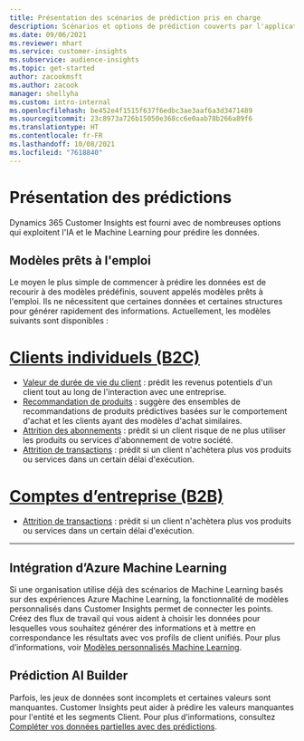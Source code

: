 ```yaml
---
title: Présentation des scénarios de prédiction pris en charge
description: Scénarios et options de prédiction couverts par l'application Dynamics 365 Customer Insights.
ms.date: 09/06/2021
ms.reviewer: mhart
ms.service: customer-insights
ms.subservice: audience-insights
ms.topic: get-started
author: zacookmsft
ms.author: zacook
manager: shellyha
ms.custom: intro-internal
ms.openlocfilehash: be452e4f1515f637f6edbc3ae3aaf6a3d3471489
ms.sourcegitcommit: 23c8973a726b15050e368cc6e0aab78b266a89f6
ms.translationtype: HT
ms.contentlocale: fr-FR
ms.lasthandoff: 10/08/2021
ms.locfileid: "7618840"
---
```

# <a name="predictions-overview"></a>Présentation des prédictions

Dynamics 365 Customer Insights est fourni avec de nombreuses options qui exploitent l'IA et le Machine Learning pour prédire les données. 

## <a name="out-of-box-models"></a>Modèles prêts à l'emploi

Le moyen le plus simple de commencer à prédire les données est de recourir à des modèles prédéfinis, souvent appelés modèles prêts à l'emploi. Ils ne nécessitent que certaines données et certaines structures pour générer rapidement des informations. Actuellement, les modèles suivants sont disponibles : 

# <a name="individual-customers-b2c"></a>[Clients individuels (B2C)](#tab/b2c)

- [Valeur de durée de vie du client](predict-customer-lifetime-value.md) : prédit les revenus potentiels d'un client tout au long de l'interaction avec une entreprise.
- [Recommandation de produits](predict-product-recommendation.md) : suggère des ensembles de recommandations de produits prédictives basées sur le comportement d'achat et les clients ayant des modèles d'achat similaires.
- [Attrition des abonnements](predict-subscription-churn.md) : prédit si un client risque de ne plus utiliser les produits ou services d'abonnement de votre société.
- [Attrition de transactions](predict-transactional-churn.md) : prédit si un client n'achètera plus vos produits ou services dans un certain délai d'exécution.

# <a name="business-accounts-b2b"></a>[Comptes d’entreprise (B2B)](#tab/b2b)

- [Attrition de transactions](predict-transactional-churn.md) : prédit si un client n'achètera plus vos produits ou services dans un certain délai d'exécution.

---


## <a name="azure-machine-learning-integration"></a>Intégration d’Azure Machine Learning

Si une organisation utilise déjà des scénarios de Machine Learning basés sur des expériences Azure Machine Learning, la fonctionnalité de modèles personnalisés dans Customer Insights permet de connecter les points. Créez des flux de travail qui vous aident à choisir les données pour lesquelles vous souhaitez générer des informations et à mettre en correspondance les résultats avec vos profils de client unifiés. Pour plus d’informations, voir [Modèles personnalisés Machine Learning](custom-models.md).

## <a name="ai-builder-prediction"></a>Prédiction AI Builder

Parfois, les jeux de données sont incomplets et certaines valeurs sont manquantes. Customer Insights peut aider à prédire les valeurs manquantes pour l'entité et les segments Client. Pour plus d’informations, consultez [Compléter vos données partielles avec des prédictions](predictions.md).

